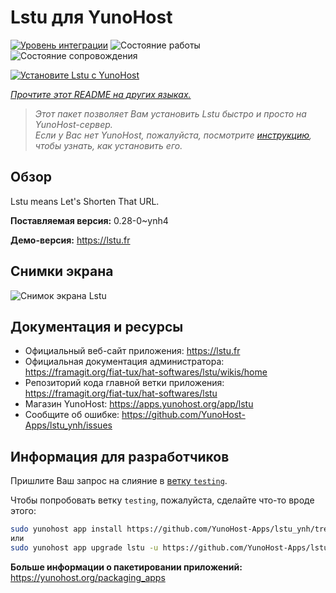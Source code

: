 <!--
Важно: этот README был автоматически сгенерирован <https://github.com/YunoHost/apps/tree/master/tools/readme_generator>
Он НЕ ДОЛЖЕН редактироваться вручную.
-->

# Lstu для YunoHost

[![Уровень интеграции](https://apps.yunohost.org/badge/integration/lstu)](https://ci-apps.yunohost.org/ci/apps/lstu/)
![Состояние работы](https://apps.yunohost.org/badge/state/lstu)
![Состояние сопровождения](https://apps.yunohost.org/badge/maintained/lstu)

[![Установите Lstu с YunoHost](https://install-app.yunohost.org/install-with-yunohost.svg)](https://install-app.yunohost.org/?app=lstu)

*[Прочтите этот README на других языках.](./ALL_README.md)*

> *Этот пакет позволяет Вам установить Lstu быстро и просто на YunoHost-сервер.*  
> *Если у Вас нет YunoHost, пожалуйста, посмотрите [инструкцию](https://yunohost.org/install), чтобы узнать, как установить его.*

## Обзор

Lstu means Let's Shorten That URL.


**Поставляемая версия:** 0.28-0~ynh4

**Демо-версия:** <https://lstu.fr>

## Снимки экрана

![Снимок экрана Lstu](./doc/screenshots/LSTU_screenshot.png)

## Документация и ресурсы

- Официальный веб-сайт приложения: <https://lstu.fr>
- Официальная документация администратора: <https://framagit.org/fiat-tux/hat-softwares/lstu/wikis/home>
- Репозиторий кода главной ветки приложения: <https://framagit.org/fiat-tux/hat-softwares/lstu>
- Магазин YunoHost: <https://apps.yunohost.org/app/lstu>
- Сообщите об ошибке: <https://github.com/YunoHost-Apps/lstu_ynh/issues>

## Информация для разработчиков

Пришлите Ваш запрос на слияние в [ветку `testing`](https://github.com/YunoHost-Apps/lstu_ynh/tree/testing).

Чтобы попробовать ветку `testing`, пожалуйста, сделайте что-то вроде этого:

```bash
sudo yunohost app install https://github.com/YunoHost-Apps/lstu_ynh/tree/testing --debug
или
sudo yunohost app upgrade lstu -u https://github.com/YunoHost-Apps/lstu_ynh/tree/testing --debug
```

**Больше информации о пакетировании приложений:** <https://yunohost.org/packaging_apps>

